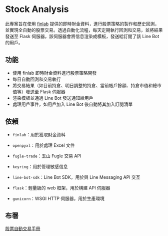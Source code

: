# Stock Analysis

此專案旨在使用 [finlab](https://ai.finlab.tw/) 提供的即時財金資料，進行股票策略的製作和歷史回測，並實現全自動的股票交易。透過自動化流程，每天定期執行回測和交易，並將結果發送至 Flask 伺服器，該伺服器會將信息渲染成模板，發送給訂閱了該 Line Bot 的用戶。

## 功能
- 使用 finlab 即時財金資料進行股票策略開發
- 每日自動回測和交易執行
- 將交易結果（如目前持倉、明日調整的持倉、當前帳戶餘額、持倉市值和總市值等）發送至 Flask 伺服器
- 渲染模板並通過 Line Bot 發送通知給用戶
- 處理用戶事件，如用戶加入 Line Bot 後自動將其加入訂閱清單

## 依賴
- `finlab`：用於獲取財金資料
- `openpyxl`：用於處理 Excel 文件
- `fugle-trade`：玉山 Fugle 交易 API
- `keyring`：用於管理敏感信息

- `line-bot-sdk`：Line Bot SDK，用於與 Line Messaging API 交互
- `flask`：輕量級的 web 框架，用於構建 API 伺服器
- `gunicorn`：WSGI HTTP 伺服器，用於生產環境

## 布署
[股票自動交易手冊](https://hackmd.io/@RPTu-Li-R66a9lr4Fb9qEg/BJpNu1QSC/%2FSy7PQ0BB0)